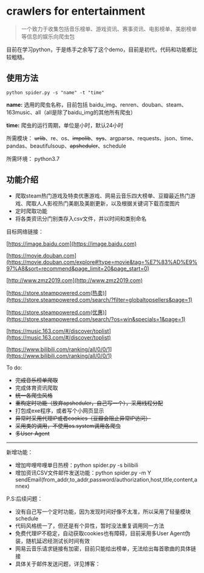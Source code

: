 # crawlers for entertainment

>一个致力于收集包括音乐榜单、游戏资讯、赛事资讯、电影榜单、美剧榜单等信息的娱乐向爬虫包

目前在学习python，于是练手之余写了这个demo，目前是初代，代码和功能都比较粗糙。

## 使用方法

```
python spider.py -s "name" -t "time" 
```


**name:** 选用的爬虫名称，目前包括 baidu_img、renren、douban、steam、163music、all（all是除了baidu_img的其他所有爬虫）

**time:** 爬虫的运行周期，单位是小时，默认24小时

所需模块：
~~urlib~~、re、os、~~impolib~~、~~sys~~、argparse、requests、json、time、pandas、beautifulsoup、~~apsheduler~~、schedule

所需环境：
python3.7

## 功能介绍

- 爬取steam热门游戏及特卖优惠游戏、网易云音乐四大榜单、豆瓣最近热门游戏、爬取人人影视热门美剧及美剧更新，以及根据关键词下载百度图片
- 定时爬取功能
- 将各类资讯分门别类存入csv文件，并以时间和类别命名

目标网络链接：

[https://image.baidu.com](https://image.baidu.com)

[https://movie.douban.com](https://movie.douban.com/explore#!type=movie&tag=%E7%83%AD%E9%97%A8&sort=recommend&page_limit=20&page_start=0)

[http://www.zmz2019.com](http://www.zmz2019.com)

[https://store.steampowered.com(热卖)](https://store.steampowered.com/search/?filter=globaltopsellers&page=1)

[https://store.steampowered.com(优惠)](https://store.steampowered.com/search/?os=win&specials=1&page=1)

[https://music.163.com/#/discover/toplist](https://music.163.com/#/discover/toplist)

[https://www.bilibili.com/ranking/all/0/0/1](https://www.bilibili.com/ranking/all/0/0/1)

To do:

- ~~完成音乐榜单爬取~~
- 完成体育资讯爬取
- ~~统一各爬虫风格~~
- ~~重构定时功能（放弃apsheduler，自己写一个），采用线程分配~~
- 打包成exe程序，或者写个小网页显示
- ~~异常时采用代理IP或者cookies（豆瓣会阻止异常IP访问）~~
- ~~采用类的调用，不使用os.system调用各爬虫~~
- ~~多User-Agent~~

---
新增功能：
- 增加哔哩哔哩单日热榜：python spider.py -s bilibili
- 增加资讯CSV文件邮件发送功能：python spider.py -m Y
sendEmail(from_addr,to_addr,password/authorization,host,title,content,annex)


P.S:后续问题：
- 没有自己写一个定时功能，因为发现时间好像不太准，所以采用了轻量模块schedule
- 代码风格统一了，但还是有个异性，暂时没法重复调用同一方法
- 免费代理IP不稳定，自动获取cookies也有障碍，目前采用多User Agent伪装，随机延迟经测试长时间有效
- 网易云音乐请求链接有加密，目前只能给出榜单，无法给出每首歌曲的具体链接
- 具体关于邮件发送问题，详见博客：


